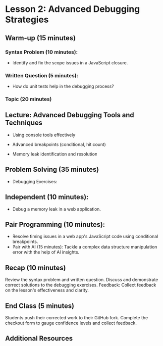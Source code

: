 # Lesson 2: Advanced Debugging Strategies

## Warm-up (15 minutes)

### Syntax Problem (10 minutes):

- Identify and fix the scope issues in a JavaScript closure.

### Written Question (5 minutes):

- How do unit tests help in the debugging process?

### Topic (20 minutes)

## Lecture: Advanced Debugging Tools and Techniques

- Using console tools effectively

- Advanced breakpoints (conditional, hit count)
- Memory leak identification and resolution

## Problem Solving (35 minutes)

- Debugging Exercises:

## Independent (10 minutes):

- Debug a memory leak in a web application.

## Pair Programming (10 minutes):

- Resolve timing issues in a web app's JavaScript code using conditional breakpoints.
- Pair with AI (15 minutes): Tackle a complex data structure manipulation error with the help of AI insights.

## Recap (10 minutes)

Review the syntax problem and written question.
Discuss and demonstrate correct solutions to the debugging exercises.
Feedback: Collect feedback on the lesson's effectiveness and clarity.

## End Class (5 minutes)

Students push their corrected work to their GitHub fork.
Complete the checkout form to gauge confidence levels and collect feedback.

## Additional Resources
